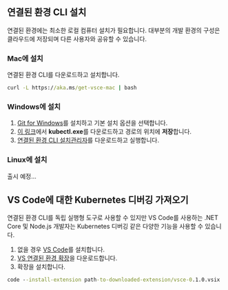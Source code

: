## <a name="install-the-connected-environment-cli"></a>연결된 환경 CLI 설치
연결된 환경에는 최소한 로컬 컴퓨터 설치가 필요합니다. 대부분의 개발 환경의 구성은 클라우드에 저장되며 다른 사용자와 공유할 수 있습니다.

### <a name="install-on-mac"></a>Mac에 설치
연결된 환경 CLI를 다운로드하고 설치합니다.
```cmd
curl -L https://aka.ms/get-vsce-mac | bash
```

### <a name="install-on-windows"></a>Windows에 설치
1. [Git for Windows](https://git-scm.com/downloads)를 설치하고 기본 설치 옵션을 선택합니다. 
1. [이 링크](https://storage.googleapis.com/kubernetes-release/release/v1.9.0/bin/windows/amd64/kubectl.exe)에서 **kubectl.exe**를 다운로드하고 경로의 위치에 **저장**합니다.
1. [연결된 환경 CLI 설치관리자](https://aka.ms/get-vsce-windows)를 다운로드하고 실행합니다. 

### <a name="install-on-linux"></a>Linux에 설치
출시 예정...

## <a name="get-kubernetes-debugging-for-vs-code"></a>VS Code에 대한 Kubernetes 디버깅 가져오기
연결된 환경 CLI를 독립 실행형 도구로 사용할 수 있지만 VS Code를 사용하는 .NET Core 및 Node.js 개발자는 Kubernetes 디버깅 같은 다양한 기능을 사용할 수 있습니다.

1. 없을 경우 [VS Code](https://code.visualstudio.com/Download)를 설치합니다.
1. [VS 연결된 환경 확장](https://aka.ms/get-vsce-code)을 다운로드합니다.
1. 확장을 설치합니다. 

```cmd
code --install-extension path-to-downloaded-extension/vsce-0.1.0.vsix
```
